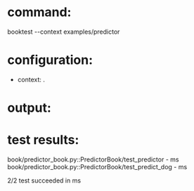 # command:

booktest --context examples/predictor

# configuration:

 * context: .

# output:


# test results:

  book/predictor_book.py::PredictorBook/test_predictor - <number> ms
  book/predictor_book.py::PredictorBook/test_predict_dog - <number> ms

2/2 test succeeded in <number> ms


